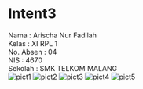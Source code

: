 # Intent3
Nama : Arischa Nur Fadilah<br> 
Kelas : XI RPL 1 <br>
No. Absen : 04 <br>
NIS : 4670 <br>
Sekolah : SMK TELKOM MALANG <br>
![pict1](https://github.com/arischanurfadilah/Intent3/blob/master/IMG-20161011-WA0009.jpg)
![pict2](https://github.com/arischanurfadilah/Intent3/blob/master/IMG-20161011-WA0011.jpg)
![pict3](https://github.com/arischanurfadilah/Intent3/blob/master/IMG-20161011-WA0013.jpg)
![pict4](https://github.com/arischanurfadilah/Intent3/blob/master/IMG-20161011-WA0014.jpg)
![pict5](https://github.com/arischanurfadilah/Intent3/blob/master/IMG-20161011-WA0015.jpg)
